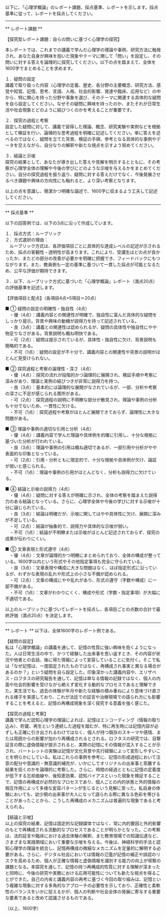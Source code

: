 以下に、「心理学概論」のレポート課題、採点基準、レポートを示します。採点基準に従って、レポートを採点してください。

---------------------------------------
** レポート課題 **

【探究型レポート課題：自らの問いに基づく心理学の探究】

本レポートでは、これまでの講義で学んだ心理学の理論や事例、研究方法に触発され、あなた自身が興味を抱いた現象やテーマに関して「問い」を設定し、その問いに対する答えを論理的に探究してください。以下の点を踏まえて、全体を1600字でまとめることを求めます。

１．疑問の設定  
講義で取り扱った内容（心理学の定義、歴史、各分野の主要概念、研究方法、感覚や知覚、記憶、思考、言語、人格、社会的影響、発達や臨床、応用など）の中から、特に関心を持った分野や事象を選び、そのテーマに関連する具体的な疑問を自ら設定してください。なぜその疑問に興味を持ったのか、またそれが日常生活や社会現象とどのように結びつくのかを考えることが重要です。

２．探究の過程と考察  
設定した疑問に対して、講義で習得した理論、概念、研究実験や実例などを根拠として検証を行い、論理的な思考過程を明確に記述してください。単に答えを述べるのではなく、疑問を立てた背景、検証の手順、参考となる具体的な事例やデータを交えながら、自分なりの解釈や新たな視点を示すよう努めてください。

３．結論と示唆  
探究の結果として、あなたが導き出した答えや見解を明示するとともに、その考察が心理学全体の理解や今後の学びにどのような示唆を与えるかをまとめてください。自分の探究過程を振り返り、疑問に対する答えだけでなく、今後発展させるべき課題や興味の方向性にも触れると、より深い考察となります。

以上の点を意識し、簡潔かつ明確な論述で、1600字に収まるよう工夫して記述してください。

---------------------------------------
** 採点基準 **

以下の回答例では、以下の3点に沿って作成しています。

１．採点方式：ルーブリック  
２．方式選択の理由：  
　ルーブリック方式は、各評価項目ごとに具体的な達成レベルの記述が示されるため、採点の客観性・透明性が高まります。これにより、受講生はどの点が良かったか、またどの部分の改善が必要かを明確に把握でき、フィードバックにもつながります。また、教員側も一定の基準に基づいて一貫した採点が可能となるため、公平な評価が期待できます。  

３．以下、ルーブリック方式に基づいた「心理学概論」レポート（満点20点）の評価基準を記述します。

【評価項目と配点】（各項目4点×5項目＝20点）

■ ① 疑問の設定の明確性・独自性（4点）  
　・優（4点）：講義内容との関連性が明確で、独自性に富んだ具体的な疑問をしっかり提示。背景や興味の動機が説得力を持って記述されている。  
　・良（3点）：講義との関連性は認められるが、疑問の具体性や独自性にやや物足りなさがある。背景説明も概ね明快である。  
　・可（2点）：疑問は提示されているが、具体性・独自性に欠け、背景説明も簡略的である。  
　・不可（1点）：疑問の設定が不十分で、講義内容との関連性や背景の説明がほとんど見受けられない。

■ ② 探究過程と考察の論理性・深さ（4点）  
　・優（4点）：探究の流れが段階的かつ論理的に展開され、検証手順や考察に深みがあり、理論と実例の結びつきが非常に説得力を持つ。  
　・良（3点）：基本的には論理的な展開がなされているが、一部、分析や考察の深さに不足が感じられる箇所がある。  
　・可（2点）：探究過程の説明に不明瞭な部分が散見され、理論や事例の分析も十分でないため、一貫性に欠ける。  
　・不可（1点）：探究過程や考察がほとんど展開できておらず、論理性に大きな問題がある。

■ ③ 理論や事例の適切な引用と分析（4点）  
　・優（4点）：講義内容で学んだ理論や具体例を的確に引用し、十分な根拠に基づいた分析が行われている。  
　・良（3点）：理論や事例の引用は概ね適切であるが、一部引用や分析がやや表面的な印象となっている。  
　・可（2点）：引用・分析ともに限定的で、十分な根拠や具体例が欠け、論証が弱いと感じられる。  
　・不可（1点）：理論や事例の引用がほとんどなく、分析も説得力に欠けている。

■ ④ 結論と示唆の説得力（4点）  
　・優（4点）：疑問に対する答えが明確に示され、全体の考察を踏まえた説得力のある結論となっている。さらに、心理学全体や今後の学びに対する示唆が十分に論じられている。  
　・良（3点）：結論は明確だが、示唆に関してはやや具体性に欠け、展開に深みが不足している。  
　・可（2点）：結論が抽象的で、説得力や具体的な示唆が弱い。  
　・不可（1点）：結論が不明瞭または示唆がほとんど記述されておらず、探究の成果が伝わりにくい。

■ ⑤ 文章表現と形式遵守（4点）  
　・優（4点）：文章が論理的かつ明瞭にまとめられており、全体の構成が整っている。1600字以内という形式やその他指定事項も完全に守られている。  
　・良（3点）：文章表現や構成に大きな問題はなく、ほぼ指定形式に沿っているが、わずかな表現の乱れや形式上の小さな不備が認められる。  
　・可（2点）：文章の構成にやや乱れがあり、形式の遵守（字数や構成）に一部不備がある。  
　・不可（1点）：文章がわかりにくく、構成や形式（字数・指定事項）が大幅に不適切である。

以上のルーブリックに基づいてレポートを採点し、各項目ごとの点数の合計で最終評価（満点20点）を決定します。

---------------------------------------
** レポート **
以下は、全体1600字のレポート例である。

【疑問の設定】  
私は「心理学概論」の講義を通して、記憶の性質に強い興味を抱くようになった。人は日常生活の中で、かつて経験した出来事を思い返すとき、その内容が状況や他者との会話、後に得た情報によって変容していることに気付く。そこで私は「なぜ記憶は、一度固定されたものではなく、再構成され事実と異なる場合があるのか？」という疑問を自ら設定した。印象深かった講義内容や、エリザベス・ロフタスの研究報告を通して、記憶は単なる情報の記録ではなく、個人の内面や社会的影響を受けながら絶えず変化する動的なプロセスであると理解できた。実生活でも、過去の体験が年月や新たな経験の積み重ねにより意味づけ直される様子を実感しており、これが法廷での証言や治療現場での語られ方にも影響することを考えると、記憶の再構成現象を深く探究する意義を強く感じた。

【探究の過程と考察】  
講義で学んだ認知心理学の理論によれば、記憶はエンコーディング（情報の取り込み）、貯蔵、再生という連続した過程を踏むが、特に再生時には記憶内容が必ずしも正確に引き出されるわけではなく、個人が持つ既存のスキーマや感情、または周囲からの影響が加わり再構成されるとされる。ロフタスの研究では、目撃証言の際に虚偽情報が提示されると、実際の記憶にその情報が混入することが示され、バートレットの実験は記憶が文化背景や先行経験によって変形しやすいことを明らかにしている。私はこれらの事例を参考に、記憶の形成過程において注意の配分や意識的・無意識的補完が、いかにしてオリジナルの出来事と乖離する結果を招くのかを論理的に考察した。さらに、時間の経過とともに記憶の定着度が低下する忘却曲線や、後知恵効果、認知バイアスといった現象を検証することで、記憶の再構成が必然的なプロセスであり、個人ごとの内的状態と外的情報の相互作用によって多様な変容パターンが生じるという見解に至った。私自身の体験においても、幼少期の出来事が大人になって語られる際に異なる色彩を帯びることがあったことから、こうした再構成のメカニズムは普遍的な現象であると考えられる。

【結論と示唆】  
以上の探究の結果、記憶は固定的な記録媒体ではなく、常に内的要因と外的影響のもとで再構成される流動的なプロセスであることが明らかとなった。この考察は、法的証言や臨床における過去体験の解釈、また教育現場での知識伝達など、さまざまな実践領域において重要な示唆を与える。今後は、神経科学的手法と認知心理学の理論を統合し、記憶再構成の微細なメカニズムを定量的に解明する必要がある。さらに、デジタル社会においては情報の氾濫が記憶の補正や誤認のリスクを高めるため、個人が正確な情報と虚偽情報を識別する能力の向上が喫緊の課題となる。本探究を通して、記憶の持つ再構成的性質に対する理解が深まったと同時に、今後の研究や実務における応用可能性についても新たな視点を得ることができた。自己の内省と講義内容の再考に基づく今回の取り組みは、記憶という複雑な現象に対する多角的なアプローチの必要性を示しており、正確性と柔軟性のバランスをいかに捉えるかが、個人の判断や社会全体の発展に寄与する重要な要素であると改めて認識させるものである。

（以上、1600字）

